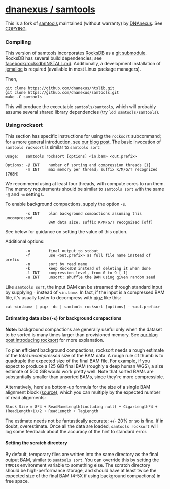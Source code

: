 [dnanexus / samtools](https://github.com/dnanexus/samtools)
===================

This is a fork of [samtools](http://samtools.sourceforge.net/) maintained (without warranty) by [DNAnexus](https://www.dnanexus.com/). See [COPYING](https://github.com/dnanexus/samtools/blob/dnanexus/COPYING).

### Compiling

This version of samtools incorporates [RocksDB](http://rocksdb.org/) as a [git submodule](http://git-scm.com/docs/git-submodule). RocksDB has several build dependencies; see [facebook/rocksdb/INSTALL.md](https://github.com/facebook/rocksdb/blob/master/INSTALL.md). Additionally, a development installation of [jemalloc](http://www.canonware.com/jemalloc/) is required (available in most Linux package managers).

Then,
```{bash}
git clone https://github.com/dnanexus/htslib.git
git clone https://github.com/dnanexus/samtools.git
make -C samtools
```

This will produce the executable `samtools/samtools`, which will probably assume several shared library dependencies (try `ldd samtools/samtools`).

### Using rocksort

This section has specific instructions for using the `rocksort` subcommand; for a more general introduction, see [our blog post](http://devblog.dnanexus.com/faster-bam-sorting-with-samtools-and-rocksdb/). The basic invocation of `samtools rocksort` is similar to `samtools sort`:

```
Usage:   samtools rocksort [options] <in.bam> <out.prefix>

Options: -@ INT    number of sorting and compression threads [1]
         -m INT    max memory per thread; suffix K/M/G/T recognized [768M]
```

We recommend using at least four threads, with compute cores to run them. The memory requirements should be similar to `samtools sort` with the same `-@` and `-m` settings. 

To enable background compactions, supply the option `-s`.

```
         -s INT    plan background compactions assuming this uncompressed
                   BAM data size; suffix K/M/G/T recognized [off]
```

See below for guidance on setting the value of this option.

Additional options:

```
         -o        final output to stdout
         -f        use <out.prefix> as full file name instead of prefix
         -n        sort by read name
         -k        keep RocksDB instead of deleting it when done
         -l INT    compression level, from 0 to 9 [-1]
         -u INT    unsort: shuffle the BAM using given random seed
```

Like `samtools sort`, the input BAM can be streamed through standard input by supplying `-` instead of `<in.bam>`. In fact, if the input is a compressed BAM file, it's usually faster to decompress with [pigz](http://zlib.net/pigz/) like this:

```
cat <in.bam> | pigz -dc | samtools rocksort [options] - <out.prefix>
```

#### Estimating data size (`-s`) for background compactions

**Note:** background compactions are generally useful only when the dataset to be sorted is many times larger than provisioned memory. See [our blog post introducing rocksort](http://devblog.dnanexus.com/faster-bam-sorting-with-samtools-and-rocksdb/) for more explanation.

To plan efficient background compactions, rocksort needs a rough estimate of the total *uncompressed* size of the BAM data. A rough rule of thumb is to quadruple the expected size of the final BAM file. For example, if you expect to produce a 125 GiB final BAM (roughly a deep human WGS), a size estimate of 500 GiB would work pretty well. Note that sorted BAMs are substantially smaller than unsorted BAMs, since they're more compressible.

Alternatively, here's a bottom-up formula for the size of a single BAM alignment block ([source](http://genome.sph.umich.edu/wiki/SAM)), which you can multiply by the expected number of read alignments:

```
Block Size = 8*4 + ReadNameLength(including null) + CigarLength*4 + (ReadLength+1)/2 + ReadLength + TagLength
```

The estimate needs not be fantastically accurate; +/- 20% or so is fine. If in doubt, overestimate. Once all the data are loaded, `samtools rocksort` will log some feedback about the accuracy of the hint to standard error. 


#### Setting the scratch directory

By default, temporary files are written into the same directory as the final output BAM, similar to `samtools sort`. You can override this by setting the `TMPDIR` environment variable to something else. The scratch directory should be high-performance storage, and should have at least twice the expected size of the final BAM (4-5X if using background compactions) in free space.
